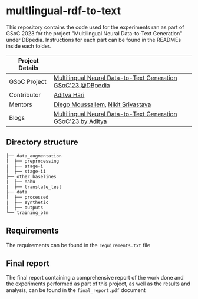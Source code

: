 # multlingual-rdf-to-text  

This repository contains the code used for the experiments ran as part of GSoC 2023 for the project "Multilingual Neural Data-to-Text Generation" under DBpedia. Instructions for each part can be found in the READMEs inside each folder.  

|   Project Details     | |
|-------------|-------------|
| GSoC Project | [Multilingual Neural Data-to-Text Generation GSoC'23 @DBpedia]([https://summerofcode.withgoogle.com/programs/2022/projects/HIqpMFb3](https://summerofcode.withgoogle.com/programs/2023/projects/7onLs2cK))        |
| Contributor | [Aditya Hari](https://github.com/aditya-hari)|
| Mentors | [Diego Moussallem](https://github.com/DiegoMoussallem), [ Nikit Srivastava ](https://github.com/nikit91)|
| Blogs | [Multilingual Neural Data-to-Text Generation GSoC'23 by Aditya](https://github.com/aditya-hari/rdf-to-text/wiki/) |

## Directory structure 
```
├── data_augmentation 
|  ├── preprocessing
|  ├── stage-i
|  ├── stage-ii 
├── other_baselines
|  ├── nabu
|  ├── translate_test
├── data 
|  ├── processed
|  ├── synthetic
|  ├── outputs
└── training_plm
```

## Requirements 
The requirements can be found in the ```requirements.txt``` file    


## Final report 
The final report containing a comprehensive report of the work done and the experiments performed as part of this project, as well as the results and analysis, can be found in the ```final_report.pdf``` document   
